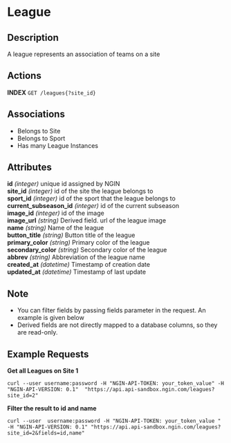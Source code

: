 League
======

Description
-----------
A league represents an association of teams on a site

Actions
-------
**INDEX** `GET /leagues{?site_id}`

Associations
------------
* Belongs to Site
* Belongs to Sport
* Has many League Instances

Attributes
----------
**id**	*(integer)*	unique id assigned by NGIN  
**site_id**	*(integer)*	id of the site the league belongs to  
**sport_id** *(integer)*		id of the sport that the league belongs to  
**current_subseason_id**	*(integer)*	id of the current subseason  
**image_id** *(integer)*	id of the image  
**image_url**	*(string)*	Derived field. url of the league image  
**name**	*(string)*	Name of the league  
**button_title**	*(string)*	Button title of the league  
**primary_color**	*(string)*	Primary color of the league  
**secondary_color**	*(string)*	Secondary color of the league  
**abbrev**	*(string)*	Abbreviation of the league name  
**created_at**	*(datetime)*	Timestamp of creation date  
**updated_at**	*(datetime)*	Timestamp of last update

Note
----
* You can filter fields by passing fields parameter in the request. An example is given below  
* Derived fields are not directly mapped to a database columns, so they are read-only.

Example Requests
----------------
**Get all Leagues on Site 1**

    curl --user username:password -H "NGIN-API-TOKEN: your_token_value" -H "NGIN-API-VERSION: 0.1"  "https://api.api-sandbox.ngin.com/leagues?site_id=2"

**Filter the result to id and name**

    curl --user  username:password -H "NGIN-API-TOKEN: your_token_value " -H "NGIN-API-VERSION: 0.1" "https://api.api-sandbox.ngin.com/leagues?site_id=2&fields=id,name"
